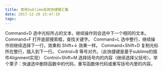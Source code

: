 ```yaml
---
title: 常用Sublime高效快捷键汇集
date: 2017-12-28 15:47:19
tags:
---
```

<!-- more -->
Command+D 选中光标所占的文本，继续操作则会选中下一个相同的文本。
Command+F 打开底部搜索框，查找关键字。
Command+L 选中整行，继续操作则继续选择下一行，效果和 Shift+↓ 效果一样。
Command+Shift+D 复制光标所在整行，插入到下一行。
Control+B 等号对齐。（此快捷键是基于sublime的插件Alignment实现）
Control+Shift+M 选择括号内的内容（继续选择父括号）。举个栗子：快速选中删除函数中的代码，重写函数体代码或重写括号内里的内容。